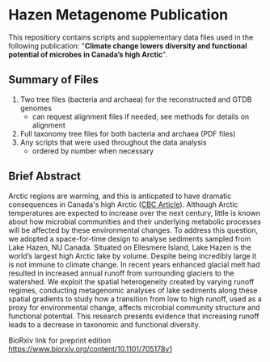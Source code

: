 # Hazen Metagenome Publication
This repositiory contains scripts and supplementary data files used in the following publication: "**Climate change lowers diversity and functional potential of microbes in Canada’s high Arctic**".   

## Summary of Files 
1) Two tree files (bacteria and archaea) for the reconstructed and GTDB genomes
     - can request alignment files if needed, see methods for details on alignment
2) Full taxonomy tree files for both bacteria and archaea  (PDF files) 
3) Any scripts that were used throughout the data analysis
     - ordered by number when necessary
     
## Brief Abstract
Arctic regions are warming, and this is anticpated to have dramatic consequences in Canada's high Arctic ([CBC Article](https://www.cbc.ca/news/canada/north/arctic-warming-locked-in-1.5056548)). Although Arctic temperatures are expected to increase over the next century, little is known about how microbial communities and their underlying metabolic processes will be affected by these environmental changes. To address this question, we adopted a space-for-time design to analyse sediments sampled from Lake Hazen, NU Canada. Situated on Ellesmere Island, Lake Hazen is the world’s largest high Arctic lake by volume. Despite being incredibly large it is not immune to climate change. In recent years enhanced glacial melt had resulted in increased annual runoff from surrounding glaciers to the watershed. We exploit the spatial heterogeneity created by varying runoff regimes, conducting metagenomic analyses of lake sediments along these spatial gradients to study how a transition from low to high runoff, used as a proxy for environmental change, affects microbial community structure and functional potential. This research presents evidence that increasing runoff leads to a decrease in taxonomic and functional diversity. 


BioRxiv link for preprint edition
https://www.biorxiv.org/content/10.1101/705178v1
